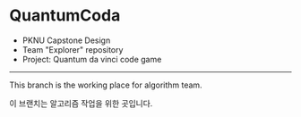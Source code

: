 # QuantumCoda

- PKNU Capstone Design
- Team "Explorer" repository
- Project: Quantum da vinci code game
----
This branch is the working place for algorithm team.

이 브랜치는 알고리즘 작업을 위한 곳입니다.
